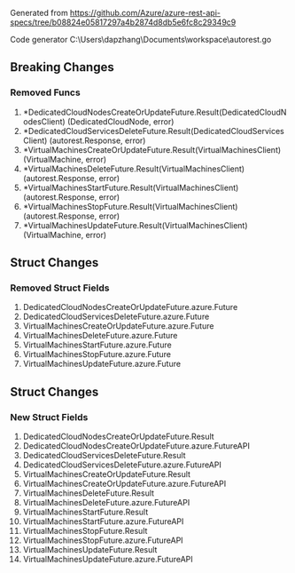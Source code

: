 Generated from https://github.com/Azure/azure-rest-api-specs/tree/b08824e05817297a4b2874d8db5e6fc8c29349c9

Code generator C:\Users\dapzhang\Documents\workspace\autorest.go

## Breaking Changes

### Removed Funcs

1. *DedicatedCloudNodesCreateOrUpdateFuture.Result(DedicatedCloudNodesClient) (DedicatedCloudNode, error)
1. *DedicatedCloudServicesDeleteFuture.Result(DedicatedCloudServicesClient) (autorest.Response, error)
1. *VirtualMachinesCreateOrUpdateFuture.Result(VirtualMachinesClient) (VirtualMachine, error)
1. *VirtualMachinesDeleteFuture.Result(VirtualMachinesClient) (autorest.Response, error)
1. *VirtualMachinesStartFuture.Result(VirtualMachinesClient) (autorest.Response, error)
1. *VirtualMachinesStopFuture.Result(VirtualMachinesClient) (autorest.Response, error)
1. *VirtualMachinesUpdateFuture.Result(VirtualMachinesClient) (VirtualMachine, error)

## Struct Changes

### Removed Struct Fields

1. DedicatedCloudNodesCreateOrUpdateFuture.azure.Future
1. DedicatedCloudServicesDeleteFuture.azure.Future
1. VirtualMachinesCreateOrUpdateFuture.azure.Future
1. VirtualMachinesDeleteFuture.azure.Future
1. VirtualMachinesStartFuture.azure.Future
1. VirtualMachinesStopFuture.azure.Future
1. VirtualMachinesUpdateFuture.azure.Future

## Struct Changes

### New Struct Fields

1. DedicatedCloudNodesCreateOrUpdateFuture.Result
1. DedicatedCloudNodesCreateOrUpdateFuture.azure.FutureAPI
1. DedicatedCloudServicesDeleteFuture.Result
1. DedicatedCloudServicesDeleteFuture.azure.FutureAPI
1. VirtualMachinesCreateOrUpdateFuture.Result
1. VirtualMachinesCreateOrUpdateFuture.azure.FutureAPI
1. VirtualMachinesDeleteFuture.Result
1. VirtualMachinesDeleteFuture.azure.FutureAPI
1. VirtualMachinesStartFuture.Result
1. VirtualMachinesStartFuture.azure.FutureAPI
1. VirtualMachinesStopFuture.Result
1. VirtualMachinesStopFuture.azure.FutureAPI
1. VirtualMachinesUpdateFuture.Result
1. VirtualMachinesUpdateFuture.azure.FutureAPI
